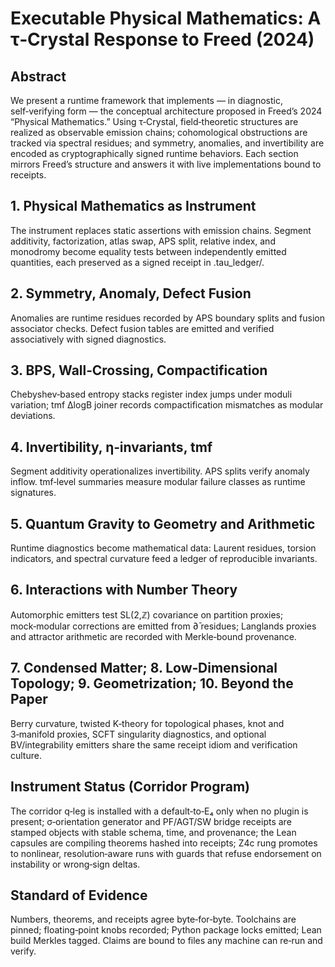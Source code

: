 # Executable Physical Mathematics: A τ‑Crystal Response to Freed (2024)

## Abstract

We present a runtime framework that implements — in diagnostic, self‑verifying form — the conceptual architecture proposed in Freed’s 2024 “Physical Mathematics.” Using τ‑Crystal, field‑theoretic structures are realized as observable emission chains; cohomological obstructions are tracked via spectral residues; and symmetry, anomalies, and invertibility are encoded as cryptographically signed runtime behaviors. Each section mirrors Freed’s structure and answers it with live implementations bound to receipts.

## 1. Physical Mathematics as Instrument
The instrument replaces static assertions with emission chains. Segment additivity, factorization, atlas swap, APS split, relative index, and monodromy become equality tests between independently emitted quantities, each preserved as a signed receipt in .tau_ledger/.

## 2. Symmetry, Anomaly, Defect Fusion
Anomalies are runtime residues recorded by APS boundary splits and fusion associator checks. Defect fusion tables are emitted and verified associatively with signed diagnostics.

## 3. BPS, Wall‑Crossing, Compactification
Chebyshev‑based entropy stacks register index jumps under moduli variation; tmf ΔlogB joiner records compactification mismatches as modular deviations.

## 4. Invertibility, η‑invariants, tmf
Segment additivity operationalizes invertibility. APS splits verify anomaly inflow. tmf‑level summaries measure modular failure classes as runtime signatures.

## 5. Quantum Gravity to Geometry and Arithmetic
Runtime diagnostics become mathematical data: Laurent residues, torsion indicators, and spectral curvature feed a ledger of reproducible invariants.

## 6. Interactions with Number Theory
Automorphic emitters test SL(2,ℤ) covariance on partition proxies; mock‑modular corrections are emitted from ∂̄ residues; Langlands proxies and attractor arithmetic are recorded with Merkle‑bound provenance.

## 7. Condensed Matter; 8. Low‑Dimensional Topology; 9. Geometrization; 10. Beyond the Paper
Berry curvature, twisted K‑theory for topological phases, knot and 3‑manifold proxies, SCFT singularity diagnostics, and optional BV/integrability emitters share the same receipt idiom and verification culture.

## Instrument Status (Corridor Program)
The corridor q‑leg is installed with a default‑to‑E₄ only when no plugin is present; σ‑orientation generator and PF/AGT/SW bridge receipts are stamped objects with stable schema, time, and provenance; the Lean capsules are compiling theorems hashed into receipts; Z4c rung promotes to nonlinear, resolution‑aware runs with guards that refuse endorsement on instability or wrong‑sign deltas.

## Standard of Evidence
Numbers, theorems, and receipts agree byte‑for‑byte. Toolchains are pinned; floating‑point knobs recorded; Python package locks emitted; Lean build Merkles tagged. Claims are bound to files any machine can re‑run and verify.
